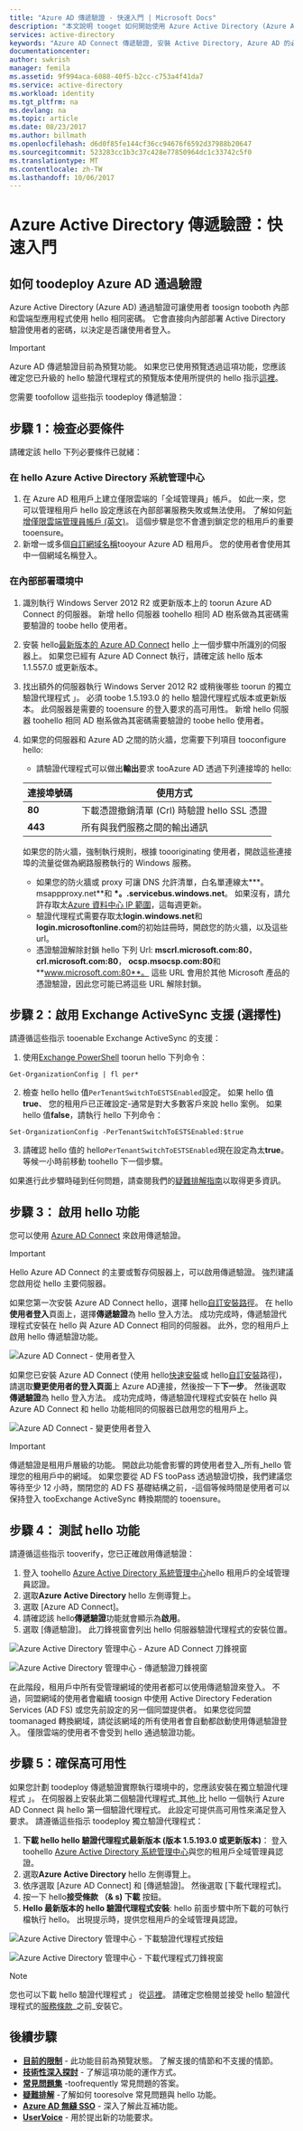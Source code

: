 ```yaml
---
title: "Azure AD 傳遞驗證 - 快速入門 | Microsoft Docs"
description: "本文說明 tooget 如何開始使用 Azure Active Directory (Azure AD) 的傳遞驗證。"
services: active-directory
keywords: "Azure AD Connect 傳遞驗證, 安裝 Active Directory, Azure AD 的必要元件, SSO, 單一登入"
documentationcenter: 
author: swkrish
manager: femila
ms.assetid: 9f994aca-6088-40f5-b2cc-c753a4f41da7
ms.service: active-directory
ms.workload: identity
ms.tgt_pltfrm: na
ms.devlang: na
ms.topic: article
ms.date: 08/23/2017
ms.author: billmath
ms.openlocfilehash: d6d0f85fe144cf36cc94676f6592d37988b20647
ms.sourcegitcommit: 523283cc1b3c37c428e77850964dc1c33742c5f0
ms.translationtype: MT
ms.contentlocale: zh-TW
ms.lasthandoff: 10/06/2017
---
```

# <a name="azure-active-directory-pass-through-authentication-quick-start"></a>Azure Active Directory 傳遞驗證：快速入門

## <a name="how-toodeploy-azure-ad-pass-through-authentication"></a>如何 toodeploy Azure AD 通過驗證

Azure Active Directory (Azure AD) 通過驗證可讓使用者 toosign tooboth 內部和雲端型應用程式使用 hello 相同密碼。 它會直接向內部部署 Active Directory 驗證使用者的密碼，以決定是否讓使用者登入。

>[!IMPORTANT]
>Azure AD 傳遞驗證目前為預覽功能。 如果您已使用預覽透過這項功能，您應該確定您已升級的 hello 驗證代理程式的預覽版本使用所提供的 hello 指示[這裡](./active-directory-aadconnect-pass-through-authentication-upgrade-preview-authentication-agents.md)。

您需要 toofollow 這些指示 toodeploy 傳遞驗證：

## <a name="step-1-check-prerequisites"></a>步驟 1：檢查必要條件

請確定該 hello 下列必要條件已就緒：

### <a name="on-hello-azure-active-directory-admin-center"></a>在 hello Azure Active Directory 系統管理中心

1. 在 Azure AD 租用戶上建立僅限雲端的「全域管理員」帳戶。 如此一來，您可以管理租用戶 hello 設定應該在內部部署服務失敗或無法使用。 了解如何[新增僅限雲端管理員帳戶 (英文)](../active-directory-users-create-azure-portal.md)。 這個步驟是您不會遭到鎖定您的租用戶的重要 tooensure。
2. 新增一或多個[自訂網域名稱](../active-directory-add-domain.md)tooyour Azure AD 租用戶。 您的使用者會使用其中一個網域名稱登入。

### <a name="in-your-on-premises-environment"></a>在內部部署環境中

1. 識別執行 Windows Server 2012 R2 或更新版本上的 toorun Azure AD Connect 的伺服器。 新增 hello 伺服器 toohello 相同 AD 樹系做為其密碼需要驗證的 toobe hello 使用者。
2. 安裝 hello[最新版本的 Azure AD Connect](https://www.microsoft.com/download/details.aspx?id=47594) hello 上一個步驟中所識別的伺服器上。 如果您已經有 Azure AD Connect 執行，請確定該 hello 版本 1.1.557.0 或更新版本。
3. 找出額外的伺服器執行 Windows Server 2012 R2 或稍後哪些 toorun 的獨立驗證代理程式 」。 必須 toobe 1.5.193.0 的 hello 驗證代理程式版本或更新版本。 此伺服器是需要的 tooensure 的登入要求的高可用性。 新增 hello 伺服器 toohello 相同 AD 樹系做為其密碼需要驗證的 toobe hello 使用者。
4. 如果您的伺服器和 Azure AD 之間的防火牆，您需要下列項目 tooconfigure hello:
   - 請驗證代理程式可以做出**輸出**要求 tooAzure AD 透過下列連接埠的 hello:
   
   | 連接埠號碼 | 使用方式 |
   | --- | --- |
   | **80** | 下載憑證撤銷清單 (Crl) 時驗證 hello SSL 憑證 |
   | **443** | 所有與我們服務之間的輸出通訊 |
   
   如果您的防火牆，強制執行規則，根據 toooriginating 使用者，開啟這些連接埠的流量從做為網路服務執行的 Windows 服務。
   - 如果您的防火牆或 proxy 可讓 DNS 允許清單，白名單連線太**\*。 msappproxy.net**和 **\*。.servicebus.windows.net**。 如果沒有，請允許存取太[Azure 資料中心 IP 範圍](https://www.microsoft.com/download/details.aspx?id=41653)，這每週更新。
   - 驗證代理程式需要存取太**login.windows.net**和**login.microsoftonline.com**的初始註冊時，開啟您的防火牆，以及這些 url。
   - 憑證驗證解除封鎖 hello 下列 Url: **mscrl.microsoft.com:80**， **crl.microsoft.com:80**， **ocsp.msocsp.com:80**和**www.microsoft.com:80**。 這些 URL 會用於其他 Microsoft 產品的憑證驗證，因此您可能已將這些 URL 解除封鎖。

## <a name="step-2-enable-exchange-activesync-support-optional"></a>步驟 2：啟用 Exchange ActiveSync 支援 (選擇性)

請遵循這些指示 tooenable Exchange ActiveSync 的支援：

1. 使用[Exchange PowerShell](https://technet.microsoft.com/library/mt587043(v=exchg.150).aspx) toorun hello 下列命令：
```
Get-OrganizationConfig | fl per*
```

2. 檢查 hello hello 值`PerTenantSwitchToESTSEnabled`設定。 如果 hello 值**true**、 您的租用戶已正確設定-通常是對大多數客戶來說 hello 案例。 如果 hello 值**false**，請執行 hello 下列命令：
```
Set-OrganizationConfig -PerTenantSwitchToESTSEnabled:$true
```

3. 請確認 hello 值的 hello`PerTenantSwitchToESTSEnabled`現在設定為太**true**。 等候一小時前移動 toohello 下一個步驟。

如果進行此步驟時碰到任何問題，請查閱我們的[疑難排解指南](active-directory-aadconnect-troubleshoot-pass-through-authentication.md#exchange-activesync-configuration-issues)以取得更多資訊。

## <a name="step-3-enable-hello-feature"></a>步驟 3： 啟用 hello 功能

您可以使用 [Azure AD Connect](active-directory-aadconnect.md) 來啟用傳遞驗證。

>[!IMPORTANT]
>Hello Azure AD Connect 的主要或暫存伺服器上，可以啟用傳遞驗證。 強烈建議您啟用從 hello 主要伺服器。

如果您第一次安裝 Azure AD Connect hello，選擇 hello[自訂安裝路徑](active-directory-aadconnect-get-started-custom.md)。 在 hello**使用者登入**頁面上，選擇**傳遞驗證**為 hello 登入方法。 成功完成時，傳遞驗證代理程式安裝在 hello 與 Azure AD Connect 相同的伺服器。 此外，您的租用戶上啟用 hello 傳遞驗證功能。

![Azure AD Connect - 使用者登入](./media/active-directory-aadconnect-sso/sso3.png)

如果您已安裝 Azure AD Connect (使用 hello[快速安裝](active-directory-aadconnect-get-started-express.md)或 hello[自訂安裝](active-directory-aadconnect-get-started-custom.md)路徑)，請選取**變更使用者的登入頁面**上 Azure AD連接，然後按一下**下一步**。 然後選取**傳遞驗證**為 hello 登入方法。 成功完成時，傳遞驗證代理程式安裝在 hello 與 Azure AD Connect 和 hello 功能相同的伺服器已啟用您的租用戶上。

![Azure AD Connect - 變更使用者登入](./media/active-directory-aadconnect-user-signin/changeusersignin.png)

>[!IMPORTANT]
>傳遞驗證是租用戶層級的功能。 開啟此功能會影響的跨使用者登入_所有_hello 管理您的租用戶中的網域。 如果您要從 AD FS tooPass 透過驗證切換，我們建議您等待至少 12 小時，關閉您的 AD FS 基礎結構之前，-這個等候時間是使用者可以保持登入 tooExchange ActiveSync 轉換期間的 tooensure。

## <a name="step-4-test-hello-feature"></a>步驟 4： 測試 hello 功能

請遵循這些指示 tooverify，您已正確啟用傳遞驗證：

1. 登入 toohello [Azure Active Directory 系統管理中心](https://aad.portal.azure.com)hello 租用戶的全域管理員認證。
2. 選取**Azure Active Directory** hello 左側導覽上。
3. 選取 [Azure AD Connect]。
4. 請確認該 hello**傳遞驗證**功能就會顯示為**啟用**。
5. 選取 [傳遞驗證]。 此刀鋒視窗會列出 hello 伺服器驗證代理程式的安裝位置。

![Azure Active Directory 管理中心 - Azure AD Connect 刀鋒視窗](./media/active-directory-aadconnect-pass-through-authentication/pta7.png)

![Azure Active Directory 管理中心 - 傳遞驗證刀鋒視窗](./media/active-directory-aadconnect-pass-through-authentication/pta8.png)

在此階段，租用戶中所有受管理網域的使用者都可以使用傳遞驗證來登入。 不過，同盟網域的使用者會繼續 toosign 中使用 Active Directory Federation Services (AD FS) 或您先前設定的另一個同盟提供者。 如果您從同盟 toomanaged 轉換網域，請從該網域的所有使用者會自動都啟動使用傳遞驗證登入。 僅限雲端的使用者不會受到 hello 通過驗證功能。

## <a name="step-5-ensure-high-availability"></a>步驟 5：確保高可用性

如果您計劃 toodeploy 傳遞驗證實際執行環境中的，您應該安裝在獨立驗證代理程式 」。 在伺服器上安裝此第二個驗證代理程式_其他_比 hello 一個執行 Azure AD Connect 與 hello 第一個驗證代理程式。 此設定可提供高可用性來滿足登入要求。 請遵循這些指示 toodeploy 獨立驗證代理程式：

1. **下載 hello hello 驗證代理程式最新版本 (版本 1.5.193.0 或更新版本)**： 登入 toohello [Azure Active Directory 系統管理中心](https://aad.portal.azure.com)與您的租用戶全域管理員認證。
2. 選取**Azure Active Directory** hello 左側導覽上。
3. 依序選取 [Azure AD Connect] 和 [傳遞驗證]。 然後選取 [下載代理程式]。
4. 按一下 hello**接受條款 （& s) 下載** 按鈕。
5. **Hello 最新版本的 hello 驗證代理程式安裝**: hello 前面步驟中所下載的可執行檔執行 hello。 出現提示時，提供您租用戶的全域管理員認證。

![Azure Active Directory 管理中心 - 下載驗證代理程式按鈕](./media/active-directory-aadconnect-pass-through-authentication/pta9.png)

![Azure Active Directory 管理中心 - 下載代理程式刀鋒視窗](./media/active-directory-aadconnect-pass-through-authentication/pta10.png)

>[!NOTE]
>您也可以下載 hello 驗證代理程式 」 從[這裡](https://aka.ms/getauthagent)。 請確定您檢閱並接受 hello 驗證代理程式的[服務條款](https://aka.ms/authagenteula)_之前_安裝它。

## <a name="next-steps"></a>後續步驟
- [**目前的限制**](active-directory-aadconnect-pass-through-authentication-current-limitations.md) - 此功能目前為預覽狀態。 了解支援的情節和不支援的情節。
- [**技術性深入探討**](active-directory-aadconnect-pass-through-authentication-how-it-works.md) - 了解這項功能的運作方式。
- [**常見問題集**](active-directory-aadconnect-pass-through-authentication-faq.md) -toofrequently 常見問題的答案。
- [**疑難排解**](active-directory-aadconnect-troubleshoot-pass-through-authentication.md) -了解如何 tooresolve 常見問題與 hello 功能。
- [**Azure AD 無縫 SSO**](active-directory-aadconnect-sso.md) - 深入了解此互補功能。
- [**UserVoice**](https://feedback.azure.com/forums/169401-azure-active-directory/category/160611-directory-synchronization-aad-connect) - 用於提出新的功能要求。
